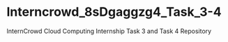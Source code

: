 # Interncrowd_8sDgaggzg4_Task_3-4
InternCrowd Cloud Computing Internship Task 3 and Task 4 Repository
